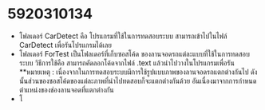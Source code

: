 # 5920310134
- โฟลเดอร์ CarDetect คือ โปรแกรมที่ใช้ในการทดสอบระบบ สามารถเข้าไปในไฟล์ CarDetect เพื่อรันโปรแกรมได้เลย
- โฟลเดอร์ ForTest เป็นโฟลเดอร์ที่เก็บซอสโค้ด ของลานจอดรถแต่ละแบบที่ใช้ในการทดสอบระบบ
วิธีการใช้คือ สามารถคัดลอกโค้ดจากไฟล์ .text แล้วนำไปวางในโปรแกรมเพื่อรัน
**หมายเหตุ : เนื่องจากในการทดสอบระบบมีการใช้รูปแบบภาพของลานจอดรถแตกต่างกันไป ดังนั้นส่วนของซอสโค้ดของแต่ละภาพที่นำไปทดสอบก็จะแตกต่างกันด้วย อันเนื่องมาจากการกำหนดตำแหน่งของช่องลานจอดที่แตกต่างกัน
- โ

